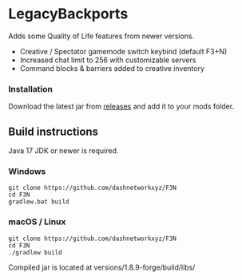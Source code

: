 # LegacyBackports

Adds some Quality of Life features from newer versions.
- Creative / Spectator gamemode switch keybind (default F3+N)
- Increased chat limit to 256 with customizable servers
- Command blocks & barriers added to creative inventory

### Installation

Download the latest jar from [releases](https://github.com/dashnetworkxyz/LegacyBackports/releases) and add it to your mods folder.

## Build instructions

Java 17 JDK or newer is required.

### Windows
```
git clone https://github.com/dashnetworkxyz/F3N
cd F3N
gradlew.bat build
```

### macOS / Linux
```
git clone https://github.com/dashnetworkxyz/F3N
cd F3N
./gradlew build
```
Compiled jar is located at versions/1.8.9-forge/build/libs/
